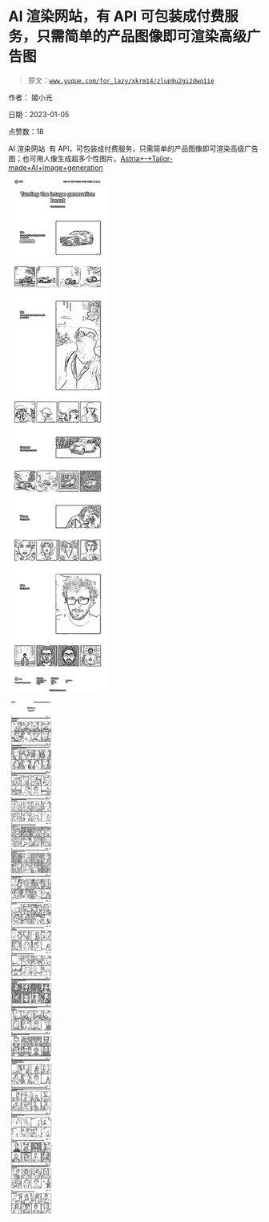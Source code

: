# AI 渲染网站，有 API 可包装成付费服务，只需简单的产品图像即可渲染高级广告图

> 原文：[`www.yuque.com/for_lazy/xkrm14/zlup9u2gi2dwq1ie`](https://www.yuque.com/for_lazy/xkrm14/zlup9u2gi2dwq1ie)

作者： 姬小光 

日期：2023-01-05 

点赞数：18 

AI 渲染网站  有 API，可包装成付费服务，只需简单的产品图像即可渲染高级广告图；也可用人像生成超多个性图片。[Astria+-+Tailor-made+AI+image+generation](https://www.strmr.com/) 

![](img/09dbd0ea16ca9d7e494a8e963f8dcc5b.png) 

![](img/228b6803d0103d45f4fcf948af5bb445.png) 

